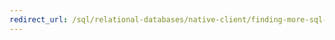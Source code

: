 ```yaml
---
redirect_url: /sql/relational-databases/native-client/finding-more-sql-server-native-client-information?toc=%2fsql%2frelational-databases%2fnative-client%2ftoc.json
---
```

